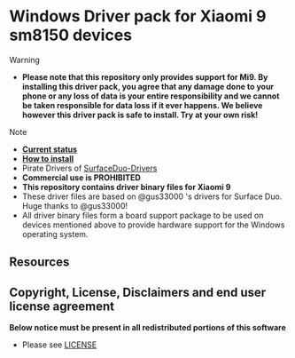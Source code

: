 
# Windows Driver pack for Xiaomi 9 sm8150 devices

> [!WARNING]
> - **Please note that this repository only provides support for Mi9. By installing this driver pack, you agree that any damage done to your phone or any loss of data is your entire responsibility and we cannot be taken responsible for data loss if it ever happens. We believe however this driver pack is safe to install. Try at your own risk!**

> [!NOTE]
> - **[Current status](https://github.com/qaz6750/Xiaomi9-NT-Drivers/blob/main/Status.md)**
> - **[How to install](https://github.com/qaz6750/Xiaomi9-NT-Drivers/blob/main/Install.md)**
> - Pirate Drivers of [SurfaceDuo-Drivers](https://github.com/WOA-Project/SurfaceDuo-Drivers) 
> - **Commercial use is PROHIBITED**
> - **This repository contains driver binary files for Xiaomi 9**
> - These driver files are based on @gus33000 's drivers for Surface Duo. Huge thanks to @gus33000!
> - All driver binary files form a board support package to be used on devices mentioned above to provide hardware support for the Windows operating system.

## Resources

## Copyright, License, Disclaimers and end user license agreement

**Below notice must be present in all redistributed portions of this software**
* Please see [LICENSE](LICENSE.md)

